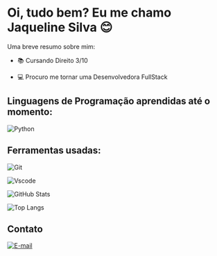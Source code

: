 
# Oi, tudo bem? Eu me chamo Jaqueline Silva 😊

Uma breve resumo sobre mim:

- 📚 Cursando Direito 3/10

- 💻 Procuro me tornar uma Desenvolvedora FullStack

## Linguagens de Programação aprendidas até o momento:

![Python](https://img.shields.io/badge/python-3670A0?style=for-the-badge&logo=python&logoColor=ffdd54)

## Ferramentas usadas:

![Git](https://img.shields.io/badge/GIT-E44C30?style=for-the-badge&logo=git&logoColor=white)

![Vscode](https://img.shields.io/badge/Vscode-007ACC?style=for-the-badge&logo=visual-studio-code&logoColor=white)


![GitHub Stats](https://github-readme-stats.vercel.app/api?username=SEUUSERNAME&theme=transparent&bg_color=000&border_color=30A3DC&show_icons=true&icon_color=30A3DC&title_color=E94D5F&text_color=FFF)

![Top Langs](https://github-readme-stats-git-masterrstaa-rickstaa.vercel.app/api/top-langs/?username=SEUUSERNAME&layout=compact&bg_color=000&border_color=30A3DC&title_color=E94D5F&text_color=FFF)

## Contato

[![E-mail](https://img.shields.io/badge/-Email-000?style=for-the-badge&logo=microsoft-outlook&logoColor=007BFF)](mailto:jaq.silva2016@hotmail.com)

